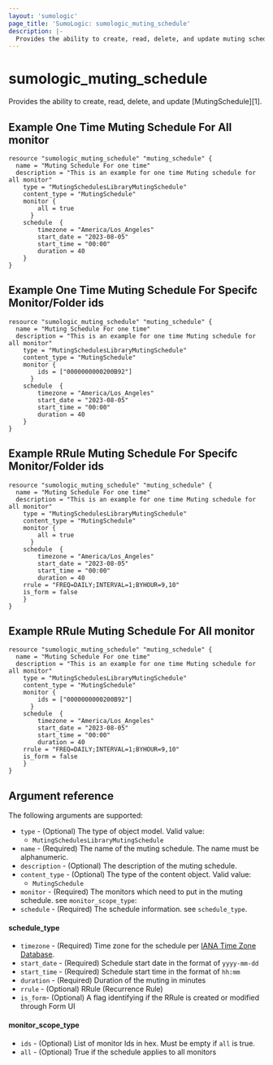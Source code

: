 ```yaml
---
layout: 'sumologic'
page_title: 'SumoLogic: sumologic_muting_schedule'
description: |-
  Provides the ability to create, read, delete, and update muting schedule.
---
```


# sumologic_muting_schedule

Provides the ability to create, read, delete, and update [MutingSchedule][1].

## Example One Time Muting Schedule For All monitor

```hcl
resource "sumologic_muting_schedule" "muting_schedule" {
  name = "Muting Schedule For one time"
  description = "This is an example for one time Muting schedule for all monitor"
	type = "MutingSchedulesLibraryMutingSchedule"
	content_type = "MutingSchedule"
	monitor {
		all = true
	  }
	schedule  {
		timezone = "America/Los_Angeles"
		start_date = "2023-08-05"
		start_time = "00:00"
		duration = 40
	}
}
```

## Example One Time Muting Schedule For Specifc Monitor/Folder ids

```hcl
resource "sumologic_muting_schedule" "muting_schedule" {
  name = "Muting Schedule For one time"
  description = "This is an example for one time Muting schedule for all monitor"
	type = "MutingSchedulesLibraryMutingSchedule"
	content_type = "MutingSchedule"
	monitor {
		ids = ["0000000000200B92"]
	  }
	schedule  {
		timezone = "America/Los_Angeles"
		start_date = "2023-08-05"
		start_time = "00:00"
		duration = 40
	}
}
```

## Example RRule Muting Schedule For Specifc Monitor/Folder ids

```hcl
resource "sumologic_muting_schedule" "muting_schedule" {
  name = "Muting Schedule For one time"
  description = "This is an example for one time Muting schedule for all monitor"
	type = "MutingSchedulesLibraryMutingSchedule"
	content_type = "MutingSchedule"
	monitor {
		all = true
	  }
	schedule  {
		timezone = "America/Los_Angeles"
		start_date = "2023-08-05"
		start_time = "00:00"
		duration = 40
    rrule = "FREQ=DAILY;INTERVAL=1;BYHOUR=9,10"
    is_form = false
	}
}
```

## Example RRule Muting Schedule For All monitor

```hcl
resource "sumologic_muting_schedule" "muting_schedule" {
  name = "Muting Schedule For one time"
  description = "This is an example for one time Muting schedule for all monitor"
	type = "MutingSchedulesLibraryMutingSchedule"
	content_type = "MutingSchedule"
	monitor {
		ids = ["0000000000200B92"]
	  }
	schedule  {
		timezone = "America/Los_Angeles"
		start_date = "2023-08-05"
		start_time = "00:00"
		duration = 40
    rrule = "FREQ=DAILY;INTERVAL=1;BYHOUR=9,10"
    is_form = false
	}
}
```

## Argument reference

The following arguments are supported:

- `type` - (Optional) The type of object model. Valid value:
  - `MutingSchedulesLibraryMutingSchedule`
- `name` - (Required) The name of the muting schedule. The name must be alphanumeric.
- `description` - (Optional) The description of the muting schedule.
- `content_type` - (Optional) The type of the content object. Valid value:
  - `MutingSchedule`
- `monitor` - (Required) The monitors which need to put in the muting schedule. see `monitor_scope_type`:
- `schedule` - (Required) The schedule information. see `schedule_type`.

#### schedule_type
  - `timezone` - (Required) Time zone for the schedule per
            [IANA Time Zone Database](https://en.wikipedia.org/wiki/List_of_tz_database_time_zones#List).
  - `start_date` - (Required) Schedule start date in the format of `yyyy-mm-dd`
  - `start_time` - (Required) Schedule start time in the format of `hh:mm`
  - `duration` - (Required) Duration of the muting in minutes
  - `rrule` - (Optional) RRule (Recurrence Rule)
  - `is_form`- (Optional) A flag identifying if the RRule is created or modified through Form UI 

#### monitor_scope_type
  - `ids` - (Optional) List of monitor Ids in hex. Must be empty if `all` is true.
  - `all` - (Optional) True if the schedule applies to all monitors
